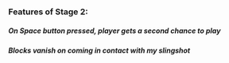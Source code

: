 
### Features of Stage 2:
##### On Space button pressed, player gets a second chance to play
##### Blocks vanish on coming in contact with my slingshot
## 



